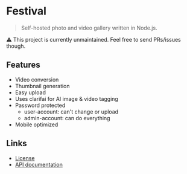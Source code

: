 # Festival

> Self-hosted photo and video gallery written in Node.js.

⚠️ This project is currently unmaintained. Feel free to send PRs/issues though.

## Features

- Video conversion
- Thumbnail generation
- Easy upload
- Uses clarifai for AI image & video tagging
- Password protected
	- user-account: can't change or upload
	- admin-account: can do everything
- Mobile optimized

## Links

- [License](documentation/license.md)
- [API documentation](documentation/api.md)
